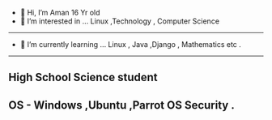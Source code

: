 - 👋 Hi, I’m Aman
16 Yr old 
- 👀 I’m interested in ...
Linux ,Technology , Computer Science
****
- 🌱 I’m currently learning ...
Linux ,  Java ,Django , Mathematics  etc .
---------------
High School Science student 
----
OS -
Windows ,Ubuntu ,Parrot OS Security .
---

<!---
Aan16/Aan16 is a ✨ special ✨ repository because its `README.md` (this file) appears on your GitHub profile.
You can click the Preview link to take a look at your changes.
--->
